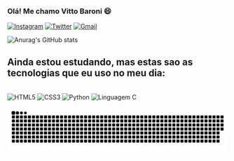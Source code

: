### Olá! Me chamo Vitto Baroni 😄

[![Instagram](https://img.shields.io/badge/Instagram-E4405F?style=for-the-badge&logo=instagram&logoColor=white)](https://instagram.com/v_baronii)
[![Twitter](https://img.shields.io/badge/Twitter-1DA1F2?style=for-the-badge&logo=twitter&logoColor=white)](https://twitter.com/baroni_vitto)
[![Gmail](https://img.shields.io/badge/Gmail-D14836?style=for-the-badge&logo=gmail&logoColor=white)](mailto:vitto.baroni18@gmail.com)

![Anurag's GitHub stats](https://github-readme-stats.vercel.app/api?username=vittobaroni&show_icons=true&theme=dracula)


## Ainda estou estudando, mas estas sao as tecnologias que eu uso no meu dia:
<div style="display: inline_block"><br/>
    <img alt="HTML5" src="https://img.shields.io/badge/HTML5-E34F26?style=for-the-badge&logo=html5&logoColor=white">
    <img alt="CSS3" src="https://img.shields.io/badge/CSS3-1572B6?style=for-the-badge&logo=css3&logoColor=white">
    <img alt="Python" src="https://img.shields.io/badge/Python-3776AB?style=for-the-badge&logo=python&logoColor=white">
    <img alt="Linguagem C" src="https://img.shields.io/badge/C-00599C?style=for-the-badge&logo=c&logoColor=white">
</div>


![Snake animation](https://github.com/VittoBaroni/VittoBaroni/blob/output/github-contribution-grid-snake.svg)
 
